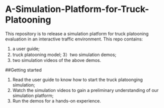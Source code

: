 # A-Simulation-Platform-for-Truck-Platooning
This repository is to release a simulation platform for truck platooning evaluation in an interactive traffic environment. 
This repo contains: 
1) a user guide;
2) truck platooning model;
3）two simulation demos;
4) two simulation videos of the above demos. 

##Getting started
1) Read the user guide to know how to start the truck platoonging simulation;
2) Watch the simulation videos to gain a preliminary understanding of our simulation platform;
3) Run the demos for a hands-on experience.
